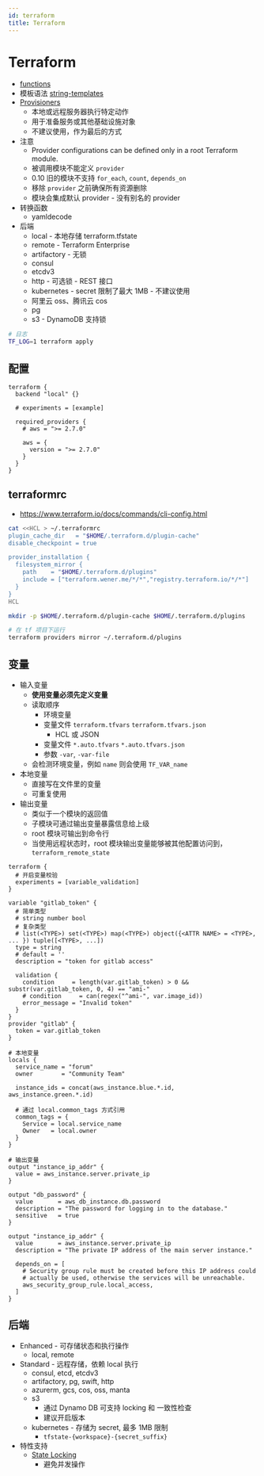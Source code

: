 ```yaml
---
id: terraform
title: Terraform
---
```


# Terraform

- [functions](https://www.terraform.io/docs/configuration/functions.html)
- 模板语法 [string-templates](https://www.terraform.io/docs/configuration/expressions.html#string-templates)
- [Provisioners](https://www.terraform.io/docs/provisioners/index.html)
  - 本地或远程服务器执行特定动作
  - 用于准备服务或其他基础设施对象
  - 不建议使用，作为最后的方式
- 注意
  - Provider configurations can be defined only in a root Terraform module.
  - 被调用模块不能定义 `provider`
  - 0.10 旧的模块不支持 `for_each`, `count`, `depends_on`
  - 移除 `provider` 之前确保所有资源删除
  - 模块会集成默认 provider - 没有别名的 provider
- 转换函数
  - yamldecode
- 后端
  - local - 本地存储 terraform.tfstate
  - remote - Terraform Enterprise
  - artifactory - 无锁
  - consul
  - etcdv3
  - http - 可选锁 - REST 接口
  - kubernetes - secret 限制了最大 1MB - 不建议使用
  - 阿里云 oss、腾讯云 cos
  - pg
  - s3 - DynamoDB 支持锁

```bash
# 日志
TF_LOG=1 terraform apply
```

## 配置

```hcl
terraform {
  backend "local" {}

  # experiments = [example]

  required_providers {
    # aws = ">= 2.7.0"

    aws = {
      version = ">= 2.7.0"
    }
  }
}
```

## terraformrc

- https://www.terraform.io/docs/commands/cli-config.html

```bash
cat <<HCL > ~/.terraformrc
plugin_cache_dir   = "$HOME/.terraform.d/plugin-cache"
disable_checkpoint = true

provider_installation {
  filesystem_mirror {
    path    = "$HOME/.terraform.d/plugins"
    include = ["terraform.wener.me/*/*","registry.terraform.io/*/*"]
  }
}
HCL

mkdir -p $HOME/.terraform.d/plugin-cache $HOME/.terraform.d/plugins

# 在 tf 项目下运行
terraform providers mirror ~/.terraform.d/plugins
```

## 变量

- 输入变量
  - **使用变量必须先定义变量**
  - 读取顺序
    - 环境变量
    - 变量文件 `terraform.tfvars` `terraform.tfvars.json`
      - HCL 或 JSON
    - 变量文件 `*.auto.tfvars` `*.auto.tfvars.json`
    - 参数 `-var`, `-var-file`
  - 会检测环境变量，例如 `name` 则会使用 `TF_VAR_name`
- 本地变量
  - 直接写在文件里的变量
  - 可重复使用
- 输出变量
  - 类似于一个模块的返回值
  - 子模块可通过输出变量暴露信息给上级
  - root 模块可输出到命令行
  - 当使用远程状态时，root 模块输出变量能够被其他配置访问到， `terraform_remote_state`

```hcl
terraform {
  # 开启变量校验
  experiments = [variable_validation]
}

variable "gitlab_token" {
  # 简单类型
  # string number bool
  # 复杂类型
  # list(<TYPE>) set(<TYPE>) map(<TYPE>) object({<ATTR NAME> = <TYPE>, ... }) tuple([<TYPE>, ...])
  type = string
  # default = ''
  description = "token for gitlab access"

  validation {
    condition     = length(var.gitlab_token) > 0 && substr(var.gitlab_token, 0, 4) == "ami-"
    # condition     = can(regex("^ami-", var.image_id))
    error_message = "Invalid token"
  }
}
provider "gitlab" {
  token = var.gitlab_token
}

# 本地变量
locals {
  service_name = "forum"
  owner        = "Community Team"

  instance_ids = concat(aws_instance.blue.*.id, aws_instance.green.*.id)

  # 通过 local.common_tags 方式引用
  common_tags = {
    Service = local.service_name
    Owner   = local.owner
  }
}

# 输出变量
output "instance_ip_addr" {
  value = aws_instance.server.private_ip
}

output "db_password" {
  value       = aws_db_instance.db.password
  description = "The password for logging in to the database."
  sensitive   = true
}

output "instance_ip_addr" {
  value       = aws_instance.server.private_ip
  description = "The private IP address of the main server instance."

  depends_on = [
    # Security group rule must be created before this IP address could
    # actually be used, otherwise the services will be unreachable.
    aws_security_group_rule.local_access,
  ]
}
```

## 后端
- Enhanced - 可存储状态和执行操作
  - local, remote
- Standard - 远程存储，依赖 local 执行
  - consul, etcd, etcdv3
  - artifactory, pg, swift, http
  - azurerm, gcs, cos, oss, manta
  - s3
    - 通过 Dynamo DB 可支持 locking 和 一致性检查
    - 建议开启版本
  - kubernetes - 存储为 secret, 最多 1MB 限制
    - `tfstate-{workspace}-{secret_suffix}`
- 特性支持
  - [State Locking](https://www.terraform.io/docs/language/state/locking.html)
    - 避免并发操作
